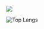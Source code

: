 ![](https://raw.githubusercontent.com/MatildaBae/github-stats/master/generated/overview.svg#gh-dark-mode-only)

![Top Langs](https://github-readme-stats.vercel.app/api/top-langs/?username=MatildaBae&layout=compact&theme=prussian)
